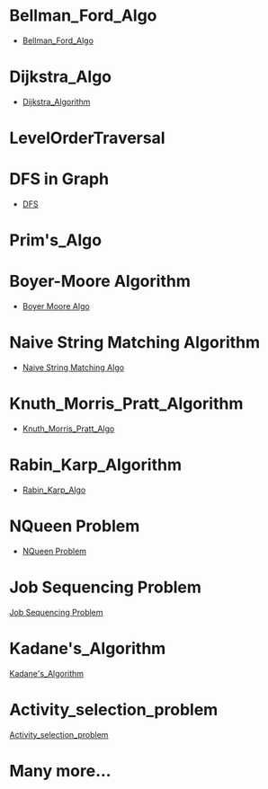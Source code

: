 # Bellman_Ford_Algo
- <a href="https://github.com/grraghav120/Algorithms/blob/eae97d3abfd5ee336f35944d2f0034795552e654/Bellman_Ford_Algorithm.cpp">Bellman_Ford_Algo</a>
# Dijkstra_Algo
- <a href="https://github.com/grraghav120/Algorithms/blob/eae97d3abfd5ee336f35944d2f0034795552e654/Dijkstra_Algo.cpp">Dijkstra_Algorithm</a>
# LevelOrderTraversal
# DFS in Graph
- <a href="https://github.com/grraghav120/Algorithms/blob/1becf3edf30ee037700685e64ab35e9ca1ddce4b/DFS.cpp">DFS</a>
# Prim's_Algo
# Boyer-Moore Algorithm
- <a href="https://github.com/grraghav120/Algorithms/blob/80f4d68b1bfe609f54842af7ffc79a7dc9a501a3/boyer-moore-algo.cpp.cpp"> Boyer Moore Algo </a>
# Naive String Matching Algorithm
- <a href="https://github.com/grraghav120/Algorithms/blob/3a81e34861bf5e3af9a8dc7470c88c5b5ee882a4/Naive%20string%20matching%20algo.cpp"> Naive String Matching Algo </a>
# Knuth_Morris_Pratt_Algorithm
- <a href="https://github.com/grraghav120/Algorithms/blob/5fa65e16e94faa14f5895a4d5097395f6958423b/Knuth_Morris_Pratt_Algo.cpp">Knuth_Morris_Pratt_Algo</a>
# Rabin_Karp_Algorithm
- <a href="https://github.com/grraghav120/Algorithms/blob/88bc779e59f30f1df1271cecfb9afc106085af33/Rabin_Karp_Algo.cpp">Rabin_Karp_Algo</a>
# NQueen Problem
- <a href="https://github.com/grraghav120/Algorithms/blob/eae97d3abfd5ee336f35944d2f0034795552e654/Nqueen_Problem.cpp">NQueen Problem</a>
# Job Sequencing Problem
<a href="https://github.com/grraghav120/Algorithms/blob/eae97d3abfd5ee336f35944d2f0034795552e654/Job%20Sequencing%20Problem.cpp">Job Sequencing Problem</a>
# Kadane's_Algorithm
<a href="https://github.com/grraghav120/Algorithms/blob/eae97d3abfd5ee336f35944d2f0034795552e654/Kadane's_Algorithm.cpp">Kadane's_Algorithm</a>
# Activity_selection_problem
<a href="https://github.com/grraghav120/Algorithms/blob/eae97d3abfd5ee336f35944d2f0034795552e654/Activity_selection_problem.cpp">Activity_selection_problem</a>
# Many more...
